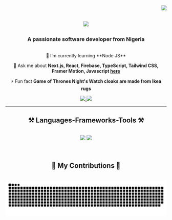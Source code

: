 <img align="right" src="https://visitor-badge.laobi.icu/badge?page_id=ashiruhammed.ashiruhammed"  />

<h1 align="center">
    <img src="https://readme-typing-svg.herokuapp.com/?font=Righteous&size=35&center=true&vCenter=true&width=500&height=70&duration=2000&lines=Hi+There!+👋;+I'm+Ashiru+Hammed!;" />
</h1>


<h3 align="center">A passionate software developer from Nigeria </h3>

<br/>

<div align="center">
 🌱 I’m currently learning **Node JS**

💬 Ask me about **Next.js, React, Firebase, TypeScript, Tailwind CSS, Framer Motion, Javascript [here](https://github.com/ashiruhammed/ashiruhammed/issues)**

⚡ Fun fact **Game of Thrones Night's Watch cloaks are made from Ikea rugs**

 </div>

<div align="center"> 
  <a href="mailto:hammedashiru89@gmail.com">
    <img src="https://img.shields.io/badge/Gmail-333333?style=for-the-badge&logo=gmail&logoColor=red" />
  </a>
  <a href="www.linkedin.com/in/ashiruhammed" target="_blank">
    <img src="https://img.shields.io/badge/LinkedIn-0077B5?style=for-the-badge&logo=linkedin&logoColor=white" target="_blank" />
  </a>
</div>

 <hr/>
 
<h2 align="center">⚒️ Languages-Frameworks-Tools ⚒️</h2>
<br/>
<div align="center">
    <img src="https://skillicons.dev/icons?i=nextjs,html,css,tailwind,react,bootstrap,vscode,github,figma" />
      <img src="https://skillicons.dev/icons?i=javascript,typescript,git,firebase,linkedin,redux,supabase" /><br>
  <br>
  
</div>

<br/>

<div align="center">
  <h2>🐍 My Contributions 🐍</h2>
  <br>
  <img alt="snake eating my contributions" src="https://raw.githubusercontent.com/ashiruhammed/ashiruhammed/output/github-contribution-grid-snake.svg" />
  
  <br/><br/><br/>
</div>
